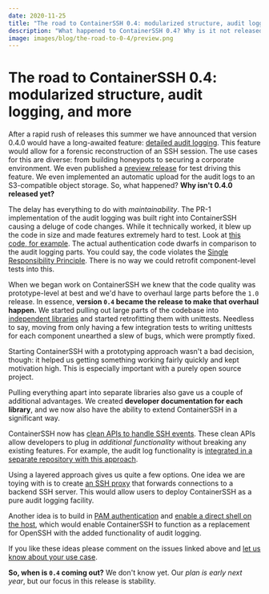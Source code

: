 ```yaml
---
date: 2020-11-25
title: "The road to ContainerSSH 0.4: modularized structure, audit logging, and more"
description: "What happened to ContainerSSH 0.4? Why is it not released yet?"
image: images/blog/the-road-to-0-4/preview.png
---
```


# The road to ContainerSSH 0.4: modularized structure, audit logging, and more

After a rapid rush of releases this summer we have announced that version 0.4.0 would have a long-awaited feature: [detailed audit logging](/reference/audit). This feature would allow for a forensic reconstruction of an SSH session. The use cases for this are diverse: from building honeypots to securing a corporate environment. We even published a [preview release](https://github.com/ContainerSSH/ContainerSSH/releases/tag/0.4.0-PR1) for test driving this feature. We even implemented an automatic upload for the audit logs to an S3-compatible object storage. So, what happened? **Why isn't 0.4.0 released yet?**

<!-- more -->

The delay has everything to do with *maintainability*. The PR-1 implementation of the audit logging was built right into ContainerSSH causing a deluge of code changes. While it technically worked, it blew up the code in size and made features extremely hard to test. Look at [this code, for example](https://github.com/ContainerSSH/ContainerSSH/blob/0.4.0-PR1/ssh/server/server.go#L231). The actual authentication code dwarfs in comparison to the audit logging parts. You could say, the code violates the [Single Responsibility Principle](https://en.wikipedia.org/wiki/Single-responsibility_principle). There is no way we could retrofit component-level tests into this.

When we began work on ContainerSSH we knew that the code quality was prototype-level at best and we'd have to overhaul large parts before the `1.0` release. In essence, **version `0.4` became the release to make that overhaul happen.** We started pulling out large parts of the codebase into [independent libraries](/contributing/libraries/) and started retrofitting them with unittests. Needless to say, moving from only having a few integration tests to writing unittests for each component unearthed a slew of bugs, which were promptly fixed.

Starting ContainerSSH with a prototyping approach wasn't a bad decision, though: it helped us getting something working fairly quickly and kept motivation high. This is especially important with a purely open source project.

Pulling everything apart into separate libraries also gave us a couple of additional advantages. We created **developer documentation for each library**, and we now also have the ability to extend ContainerSSH in a significant way.

ContainerSSH now has [clean APIs to handle SSH events](https://github.com/containerssh/sshserver). These clean APIs allow developers to plug in *additional functionality* without breaking any existing features. For example, the audit log functionality is [integrated in a separate repository with this approach](https://github.com/containerssh/auditlogintegration).

Using a layered approach gives us quite a few options. One idea we are toying with is to create [an SSH proxy](https://github.com/ContainerSSH/ContainerSSH/issues/65) that forwards connections to a backend SSH server. This would allow users to deploy ContainerSSH as a pure audit logging facility.

Another idea is to build in [PAM authentication](https://github.com/ContainerSSH/ContainerSSH/issues/64) and [enable a direct shell on the host](https://github.com/ContainerSSH/ContainerSSH/issues/66), which would enable ContainerSSH to function as a replacement for OpenSSH with the added functionality of audit logging.

If you like these ideas please comment on the issues linked above and [let us know about your use case](https://github.com/ContainerSSH/ContainerSSH/issues).

**So, when is `0.4` coming out?** We don't know yet. Our *plan is early next year*, but our focus in this release is stability.
